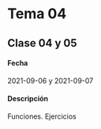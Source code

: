 # Tema 04

## Clase 04 y 05

#### Fecha

2021-09-06 y 2021-09-07

#### Descripción

Funciones. Ejercicios
